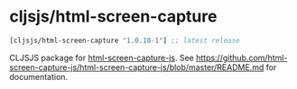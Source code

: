 # cljsjs/html-screen-capture

[](dependency)
```clojure
[cljsjs/html-screen-capture "1.0.10-1"] ;; latest release
```
[](/dependency)

CLJSJS package for [html-screen-capture-js](https://github.com/html-screen-capture-js/html-screen-capture-js). See https://github.com/html-screen-capture-js/html-screen-capture-js/blob/master/README.md for documentation.
